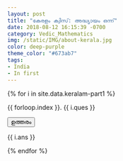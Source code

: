 ```yaml
---
layout: post
title: "കേരളം ക്വിസ്: അദ്ധ്യായം ഒന്ന്"
date: 2018-08-12 16:15:39 -0700
category: Vedic_Mathematics
img: /static/IMG/about-kerala.jpg
color: deep-purple
theme_color: "#673ab7"
tags: 
- India
- In first
---
```


{% for i in site.data.keralam-part1 %}
<div class="w3-panel w3-pale-blue w3-leftbar w3-border-blue">
<p>{{ forloop.index }}. {{ i.ques }}</p>
</div>
<button onclick="myFunction('Demo{{ forloop.index }}')" class="w3-button w3-block w3-left-align w3-green">
ഉത്തരം</button>

<div id="Demo{{ forloop.index }}" class="w3-hide w3-container">
  <p>{{ i.ans }}</p>
</div>
{% endfor %}
